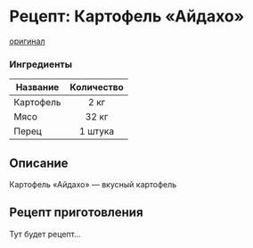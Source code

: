 # Рецепт: Картофель «Айдахо»
[оригинал](https://eda.ru/recepty/zavtraki/bananovie-pankejki-35975)

### Ингредиенты
| Название        	| Количество    |
| -------------   	|:-------------:|
| Картофель  	| 2 кг 			|
| Мясо  			| 32 кг 		|
| Перец		| 1 штука 		|


## Описание
Картофель «Айдахо» — вкусный картофель

## Рецепт приготовления
Тут будет рецепт...